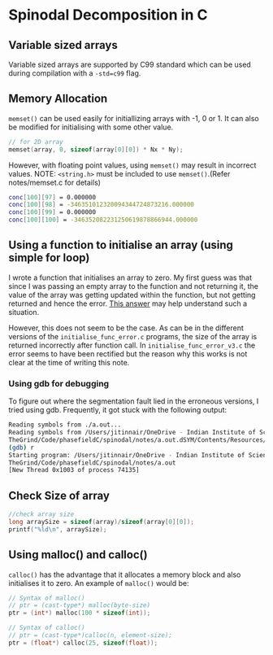# Spinodal Decomposition in C

## Variable sized arrays

Variable sized arrays are supported by C99 standard which can be used during compilation with a `-std=c99` flag.

## Memory Allocation

`memset()` can be used easily for initiallizing arrays with -1, 0  or 1. It can also be modified for initialising with some other value.
```c
// for 2D array
memset(array, 0, sizeof(array[0][0]) * Nx * Ny);
```

However, with floating point values, using `memset()` may result in incorrect values. NOTE: `<string.h>` must be included to use `memset()`.(Refer notes/memset.c for details)

```bash
conc[100][97] = 0.000000
conc[100][98] = -346351012320094344724873216.000000
conc[100][99] = 0.000000
conc[100][100] = -346352082231250619878866944.000000
```

## Using a function to initialise an array (using simple for loop)

I wrote a function that initialises an array to zero. My first guess was that since I was passing an empty array to the function and not returning it, the value of the array was getting updated within the function, but not getting returned and hence the error. [This answer](https://stackoverflow.com/a/27535098/9523246) may help understand such a situation.

However, this does not seem to be the case. As can be in the different versions of the `initialise_func_error.c` programs, the size of the array is returned incorrectly after function call. In `initialise_func_error_v3.c` the error seems to have been rectified but the reason why this works is not clear at the time of writing this note.

### Using gdb for debugging

To figure out where the segmentation fault lied in the erroneous versions, I tried using gdb. Frequently, it got stuck with the following output:

```bash
Reading symbols from ./a.out...
Reading symbols from /Users/jitinnair/OneDrive - Indian Institute of Science/
TheGrind/Code/phasefieldC/spinodal/notes/a.out.dSYM/Contents/Resources/DWARF/a.out...
(gdb) r
Starting program: /Users/jitinnair/OneDrive - Indian Institute of Science/
TheGrind/Code/phasefieldC/spinodal/notes/a.out
[New Thread 0x1003 of process 74135]
```

## Check Size of array

```c
//check array size
long arraySize = sizeof(array)/sizeof(array[0][0]);
printf("%ld\n", arraySize);
```

## Using malloc() and calloc()

`calloc()` has the advantage that it allocates a memory block and also initialises it to zero. An example of `malloc()` would be:

```c
// Syntax of malloc()
// ptr = (cast-type*) malloc(byte-size)
ptr = (int*) malloc(100 * sizeof(int));

// Syntax of calloc()
// ptr = (cast-type*)calloc(n, element-size);
ptr = (float*) calloc(25, sizeof(float));
```
